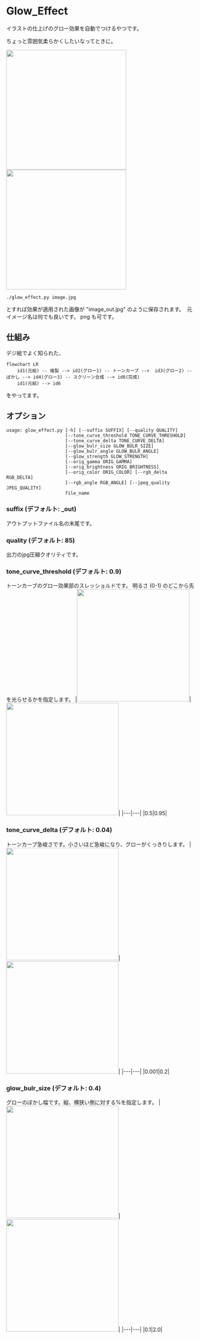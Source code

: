 # Glow_Effect
イラストの仕上げのグロー効果を自動でつけるやつです。

ちょっと雰囲気柔らかくしたいなってときに。

<img src="https://user-images.githubusercontent.com/86103496/160360239-e9c42a42-1f16-4ad6-ba6c-a1ef900ee77e.jpg" width=320px> <img src="https://user-images.githubusercontent.com/86103496/160360250-45988d62-b15f-4d0c-9469-3b55cbc26c01.jpg" width=320px>

```
./glow_effect.py image.jpg
```

とすれば効果が適用された画像が "image_out.jpg" のように保存されます。　元イメージ名は何でも良いです。 png も可です。

## 仕組み
デジ絵でよく知られた、
```mermaid
flowchart LR
    id1(元絵) -- 複製 --> id2(グロー1) -- トーンカーブ -->  id3(グロー2) -- ぼかし --> id4(グロー3) -- スクリーン合成 --> id6(完成)
    id1(元絵) --> id6
```
をやってます。

## オプション
```
usage: glow_effect.py [-h] [--suffix SUFFIX] [--quality QUALITY]
                      [--tone_curve_threshold TONE_CURVE_THRESHOLD]
                      [--tone_curve_delta TONE_CURVE_DELTA]
                      [--glow_bulr_size GLOW_BULR_SIZE]
                      [--glow_bulr_angle GLOW_BULR_ANGLE]
                      [--glow_strength GLOW_STRENGTH]
                      [--orig_gamma ORIG_GAMMA]
                      [--orig_brightness ORIG_BRIGHTNESS]
                      [--orig_color ORIG_COLOR] [--rgb_delta RGB_DELTA]
                      [--rgb_angle RGB_ANGLE] [--jpeg_quality JPEG_QUALITY]
                      file_name
```
### suffix (デフォルト: _out)
アウトプットファイル名の末尾です。

### quality (デフォルト: 85)
出力のjpg圧縮クオリティです。

### tone_curve_threshold (デフォルト: 0.9)
トーンカーブのグロー効果部のスレッショルドです。 明るさ (0-1) のどこから先を光らせるかを指定します。
|<img src=https://user-images.githubusercontent.com/86103496/160364346-edb4a9d1-4690-43f0-b239-90bfae602be0.jpg width=300px>|<img src=https://user-images.githubusercontent.com/86103496/160364897-89139f33-5ab5-4583-991b-52bbab5e2c7c.jpg width=300px>|
|---|---|
|0.5|0.95|

### tone_curve_delta (デフォルト: 0.04)
トーンカーブ急峻さです。小さいほど急峻になり、グローがくっきりします。
|<img src=https://user-images.githubusercontent.com/86103496/160366185-e25ec645-6106-4cfe-ba29-b72474f5c820.jpg width=300px>|<img src=https://user-images.githubusercontent.com/86103496/160365998-8fe7111d-a454-4132-ba8e-fbaa2d3907c6.jpg width=300px>|
|---|---|
|0.001|0.2|

### glow_bulr_size (デフォルト: 0.4)
グローのぼかし幅です。縦、横狭い側に対する%を指定します。
|<img src=https://user-images.githubusercontent.com/86103496/160366703-0dff9627-98c3-4231-9ddd-003f0bcfc941.jpg width=300px>|<img src=https://user-images.githubusercontent.com/86103496/160366812-69a88998-459b-4284-bef1-9cb21398425d.jpg width=300px>|
|---|---|
|0.1|2.0|


